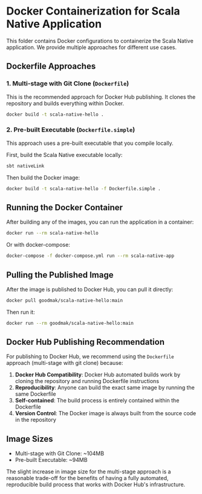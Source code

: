 # Docker Containerization for Scala Native Application

This folder contains Docker configurations to containerize the Scala Native application. We provide multiple approaches for different use cases.

## Dockerfile Approaches

### 1. Multi-stage with Git Clone (`Dockerfile`)
This is the recommended approach for Docker Hub publishing. It clones the repository and builds everything within Docker.

```bash
docker build -t scala-native-hello .
```

### 2. Pre-built Executable (`Dockerfile.simple`)
This approach uses a pre-built executable that you compile locally.

First, build the Scala Native executable locally:
```bash
sbt nativeLink
```

Then build the Docker image:
```bash
docker build -t scala-native-hello -f Dockerfile.simple .
```

## Running the Docker Container

After building any of the images, you can run the application in a container:

```bash
docker run --rm scala-native-hello
```

Or with docker-compose:

```bash
docker-compose -f docker-compose.yml run --rm scala-native-app
```

## Pulling the Published Image

After the image is published to Docker Hub, you can pull it directly:

```bash
docker pull goodmak/scala-native-hello:main
```

Then run it:

```bash
docker run --rm goodmak/scala-native-hello:main
```

## Docker Hub Publishing Recommendation

For publishing to Docker Hub, we recommend using the `Dockerfile` approach (multi-stage with git clone) because:

1. **Docker Hub Compatibility**: Docker Hub automated builds work by cloning the repository and running Dockerfile instructions
2. **Reproducibility**: Anyone can build the exact same image by running the same Dockerfile
3. **Self-contained**: The build process is entirely contained within the Dockerfile
4. **Version Control**: The Docker image is always built from the source code in the repository

## Image Sizes

- Multi-stage with Git Clone: ~104MB
- Pre-built Executable: ~94MB

The slight increase in image size for the multi-stage approach is a reasonable trade-off for the benefits of having a fully automated, reproducible build process that works with Docker Hub's infrastructure.